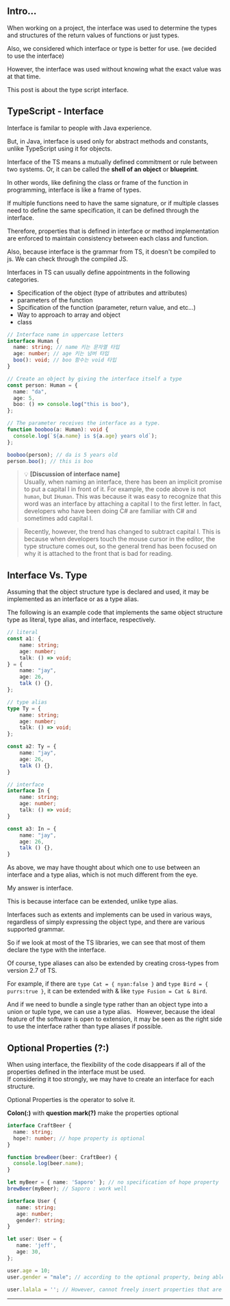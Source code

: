 ## Intro...
When working on a project, the interface was used to determine the types and structures of the return values of functions or just types. 

Also, we considered which interface or type is better for use. (we decided to use the interface)

However, the interface was used without knowing what the exact value was at that time. 

This post is about the type script interface.

## TypeScript - Interface
Interface is familar to people with Java experience.

But, in Java, interface is used only for abstract methods and constants, unlike TypeScript using it for objects.

Interface of the TS means a mutually defined commitment or rule between two systems. Or, it can be called the **shell of an object** or **blueprint**.

In other words, like defining the class or frame of the function in programming, interface is like a frame of types.

If multiple functions need to have the same signature, or if multiple classes need to define the same specification, it can be defined through the interface.

Therefore, properties that is defined in interface or method implementation are enforced to maintain consistency between each class and function.

Also, because interface is the grammar from TS, it doesn't be compiled to js. We can check through the compiled JS.

Interfaces in TS can usually define appointments in the following categories.

- Specification of the object (type of attributes and attributes)
- parameters of the function
- Spcification of the function (parameter, return value, and etc...)
- Way to approach to array and object
- class

```ts 
// Interface name in uppercase letters
interface Human {
  name: string; // name 키는 문자열 타입
  age: number; // age 키는 넘버 타입
  boo(): void; // boo 함수는 void 타입
}

// Create an object by giving the interface itself a type
const person: Human = {
  name: "da",
  age: 5,
  boo: () => console.log("this is boo"),
};

// The parameter receives the interface as a type.
function booboo(a: Human): void {
  console.log(`${a.name} is ${a.age} years old`);
};

booboo(person); // da is 5 years old
person.boo(); // this is boo
```

> 💡 **[Discussion of interface name]**   
	Usually, when naming an interface, there has been an implicit promise to put a capital I in front of it. For example, the code above is not `human`, but `IHuman`. This was because it was easy to recognize that this word was an interface by attaching a capital I to the first letter. In fact, developers who have been doing C# are familiar with C# and sometimes add capital I.

> Recently, however, the trend has changed to subtract capital I. This is because when developers touch the mouse cursor in the editor, the type structure comes out, so the general trend has been focused on why it is attached to the front that is bad for reading.

## Interface Vs. Type
Assuming that the object structure type is declared and used, it may be implemented as an interface or as a type alias.

The following is an example code that implements the same object structure type as literal, type alias, and interface, respectively.

```ts
// literal
const a1: {
	name: string;
	age: number;
	talk: () => void;
} = {
	name: "jay",
	age: 26,
	talk () {},
};

// type alias
type Ty = {
	name: string;
	age: number;
	talk: () => void;
};

const a2: Ty = {
	name: "jay",
	age: 26,
	talk () {},
}

// interface
interface In {
	name: string;
	age: number;
	talk: () => void;
}

const a3: In = {
	name: "jay",
	age: 26,
	talk () {},
}
```

As above, we may have thought about which one to use between an interface and a type alias, which is not much different from the eye.

My answer is interface.

This is because interface can be extended, unlike type alias.

Interfaces such as extents and implements can be used in various ways, regardless of simply expressing the object type, and there are various supported grammar.

So if we look at most of the TS libraries, we can see that most of them declare the type with the interface.

Of course, type aliases can also be extended by creating cross-types from version 2.7 of TS.

For example, if there are `type Cat = { nyan:false }` and `type Bird = { purrs:true }`, it can be extended with & like `type Fusion = Cat & Bird`.

And if we need to bundle a single type rather than an object type into a union or tuple type, we can use a type alias.
 
However, because the ideal feature of the software is open to extension, it may be seen as the right side to use the interface rather than type aliases if possible.

## Optional Properties (?:)
When using interface, the flexibility of the code disappears if all of the properties defined in the interface must be used.   
If considering it too strongly, we may have to create an interface for each structure.

Optional Properties is the operator to solve it.

**Colon(:)** with **question mark(?)** make the properties optional

```ts
interface CraftBeer {
  name: string;
  hope?: number; // hope property is optional
}

function brewBeer(beer: CraftBeer) {
  console.log(beer.name);
}

let myBeer = { name: 'Saporo' }; // no specification of hope property
brewBeer(myBeer); // Saporo : work well
```

```ts
interface User {
   name: string;
   age: number;
   gender?: string;
}

let user: User = {
   name: 'jeff',
   age: 30,
};

user.age = 10;
user.gender = "male"; // according to the optional property, being able to add the value of the property later

user.lalala = ''; // However, cannot freely insert properties that are not even defined at all.
```

---
[](https://inpa.tistory.com/entry/TS-%F0%9F%93%98-%ED%83%80%EC%9E%85%EC%8A%A4%ED%81%AC%EB%A6%BD%ED%8A%B8-%EC%9D%B8%ED%84%B0%ED%8E%98%EC%9D%B4%EC%8A%A4-%F0%9F%92%AF-%ED%99%9C%EC%9A%A9%ED%95%98%EA%B8%B0)

[](https://ts.dev/style/)